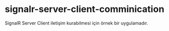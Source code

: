 # signalr-server-client-comminication
SignalR Server Client iletişim kurabilmesi için örnek bir uygulamadır.

